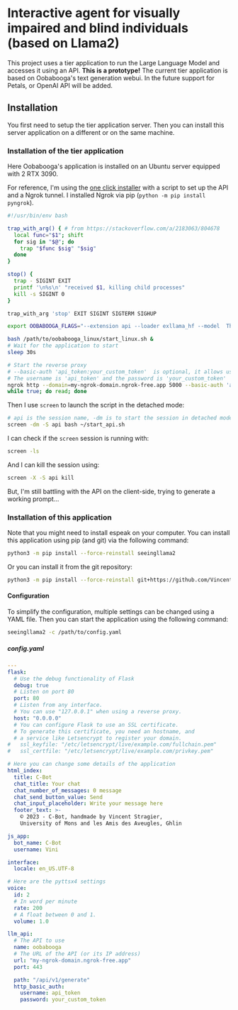# Interactive agent for visually impaired and blind individuals (based on Llama2)

This project uses a tier application to run the Large Language Model and accesses it using an API. **This is a prototype!**
The current tier application is based on Oobabooga's text generation webui. In the future support for Petals, or OpenAI API will be added.

## Installation

You first need to setup the tier application server. Then you can install this server application on a different or on the same machine.

### Installation of the tier application

Here Oobabooga's application is installed on an Ubuntu server equipped with 2 RTX 3090.

For reference, I'm using the [one click installer](https://github.com/oobabooga/text-generation-webui#one-click-installers) with a script to set up the API and a Ngrok tunnel. I installed Ngrok via pip (`python -m pip install pyngrok`).

```bash
#!/usr/bin/env bash

trap_with_arg() { # from https://stackoverflow.com/a/2183063/804678
  local func="$1"; shift
  for sig in "$@"; do
    trap "$func $sig" "$sig"
  done
}

stop() {
  trap - SIGINT EXIT
  printf '\n%s\n' "received $1, killing child processes"
  kill -s SIGINT 0
}

trap_with_arg 'stop' EXIT SIGINT SIGTERM SIGHUP

export OOBABOOGA_FLAGS="--extension api --loader exllama_hf --model  TheBloke_Llama-2-13B-chat-GPTQ --verbose --listen --chat --max_seq_len 4096 --compress_pos_emb 1"

bash /path/to/oobabooga_linux/start_linux.sh &
# Wait for the application to start
sleep 30s

# Start the reverse proxy
# --basic-auth 'api_token:your_custom_token'  is optional, it allows using basic access authentication
# The username is 'api_token' and the password is 'your_custom_token'
ngrok http --domain=my-ngrok-domain.ngrok-free.app 5000 --basic-auth 'api_token:your_custom_token' &
while true; do read; done

```

Then I use `screen` to launch the script in the detached mode:

```bash
# api is the session name, -dm is to start the session in detached mode.
screen -dm -S api bash ~/start_api.sh
```

I can check if the `screen` session is running with:

```bash
screen -ls
```

And I can kill the session using:

```bash
screen -X -S api kill
```

But, I'm still battling with the API on the client-side, trying to generate a working prompt…

### Installation of this application

Note that you might need to install espeak on your computer. You can install this application using pip (and git) via the following command:

```bash
python3 -m pip install --force-reinstall seeingllama2
```

Or you can install it from the git repository:

```bash
python3 -m pip install --force-reinstall git+https://github.com/Vincent-Stragier/c-bot.git
```

#### Configuration

To simplify the configuration, multiple settings can be changed using a YAML file. Then you can start the application using the following command:

```bash
seeingllama2 -c /path/to/config.yaml
```

##### config.yaml

```yaml
---
flask:
  # Use the debug functionality of Flask
  debug: true
  # Listen on port 80
  port: 80
  # Listen from any interface.
  # You can use "127.0.0.1" when using a reverse proxy.
  host: "0.0.0.0"
  # You can configure Flask to use an SSL certificate.
  # To generate this certificate, you need an hostname, and
  # a service like Letsencrypt to register your domain.
#   ssl_keyfile: "/etc/letsencrypt/live/example.com/fullchain.pem"
#   ssl_certfile: "/etc/letsencrypt/live/example.com/privkey.pem"

# Here you can change some details of the application
html_index:
  title: C-Bot
  chat_title: Your chat
  chat_number_of_messages: 0 message
  chat_send_button_value: Send
  chat_input_placeholder: Write your message here
  footer_text: >-
    © 2023 - C-Bot, handmade by Vincent Stragier,
    University of Mons and les Amis des Aveugles, Ghlin

js_app:
  bot_name: C-Bot
  username: Vini

interface:
  locale: en_US.UTF-8

# Here are the pyttsx4 settings
voice:
  id: 2
  # In word per minute
  rate: 200
  # A float between 0 and 1.
  volume: 1.0

llm_api:
  # The API to use
  name: oobabooga
  # The URL of the API (or its IP address)
  url: "my-ngrok-domain.ngrok-free.app"
  port: 443

  path: "/api/v1/generate"
  http_basic_auth:
    username: api_token
    password: your_custom_token
```
